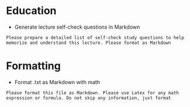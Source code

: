 # Education 

- Generate lecture self-check questions in Markdown
```plaintext 
Please prepare a detailed list of self-check study questions to help memorize and understand this lecture. Please format as Markdown
```

# Formatting

- Format .txt as Markdown with math
```plaintext 
Please format this file as Markdown. Please use Latex for any math expression or formula. Do not skip any information, just format
```